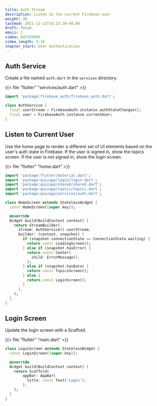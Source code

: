 ```yaml
---
title: Auth Stream
description: Listen to the current Firebase user
weight: 30
lastmod: 2021-11-11T10:23:30-09:00
draft: false
emoji: 🌊
vimeo: 645765099
video_length: 3:18
chapter_start: User Authentication
---
```


## Auth Service

Create a file named `auth.dart` in the `services` directory.

{{< file "flutter" "services/auth.dart" >}}
```dart
import 'package:firebase_auth/firebase_auth.dart';

class AuthService {
  final userStream = FirebaseAuth.instance.authStateChanges();
  final user = FirebaseAuth.instance.currentUser;
}
```

## Listen to Current User

Use the home page to render a different set of UI elements based on the user's auth state in Firebase. If the user is signed in, show the topics screen. If the user is not signed in, show the login screen.

{{< file "flutter" "home.dart" >}}
```dart
import 'package:flutter/material.dart';
import 'package:quizapp/login/login.dart';
import 'package:quizapp/shared/shared.dart';
import 'package:quizapp/topics/topics.dart';
import 'package:quizapp/services/auth.dart';

class HomeScreen extends StatelessWidget {
  const HomeScreen({super.key});

  @override
  Widget build(BuildContext context) {
    return StreamBuilder(
      stream: AuthService().userStream,
      builder: (context, snapshot) {
        if (snapshot.connectionState == ConnectionState.waiting) {
          return const LoadingScreen();
        } else if (snapshot.hasError) {
          return const Center(
            child: ErrorMessage(),
          );
        } else if (snapshot.hasData) {
          return const TopicsScreen();
        } else {
          return const LoginScreen();
        }
      },
    );
  }
}
```

## Login Screen

Update the login screen with a Scaffold. 

{{< file "flutter" "main.dart" >}}
```dart
class LoginScreen extends StatelessWidget {
  const LoginScreen({super.key});

  @override
  Widget build(BuildContext context) {
    return Scaffold(
        appBar: AppBar(
          title: const Text('Login'),
        ),
    );
  }
}
```